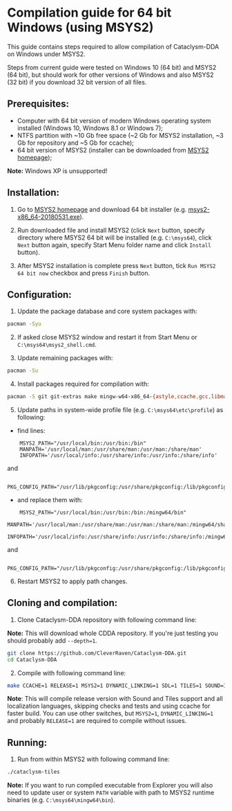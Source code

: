 # Compilation guide for 64 bit Windows (using MSYS2)

This guide contains steps required to allow compilation of Cataclysm-DDA on Windows under MSYS2.

Steps from current guide were tested on Windows 10 (64 bit) and MSYS2 (64 bit), but should work for other versions of Windows and also MSYS2 (32 bit) if you download 32 bit version of all files.

## Prerequisites:

* Computer with 64 bit version of modern Windows operating system installed (Windows 10, Windows 8.1 or Windows 7);
* NTFS partition with ~10 Gb free space (~2 Gb for MSYS2 installation, ~3 Gb for repository and ~5 Gb for ccache);
* 64 bit version of MSYS2 (installer can be downloaded from [MSYS2 homepage](http://www.msys2.org/));

**Note:** Windows XP is unsupported!

## Installation:

1. Go to [MSYS2 homepage](http://www.msys2.org/) and download 64 bit installer (e.g. [msys2-x86_64-20180531.exe](http://repo.msys2.org/distrib/x86_64/msys2-x86_64-20180531.exe)).

2. Run downloaded file and install MSYS2 (click `Next` button, specify directory where MSYS2 64 bit will be installed (e.g. `C:\msys64`), click `Next` button again, specify Start Menu folder name and click `Install` button).

3. After MSYS2 installation is complete press `Next` button, tick `Run MSYS2 64 bit now` checkbox and press `Finish` button.

## Configuration:

1. Update the package database and core system packages with:

```bash
pacman -Syu
```

2. If asked close MSYS2 window and restart it from Start Menu or `C:\msys64\msys2_shell.cmd`.

3. Update remaining packages with:

```bash
pacman -Su
```

4. Install packages required for compilation with:

```bash
pacman -S git git-extras make mingw-w64-x86_64-{astyle,ccache,gcc,libmad,libwebp,ncurses,pkg-config,SDL2} mingw-w64-x86_64-SDL2_{image,mixer,ttf}
```

5. Update paths in system-wide profile file (e.g. `C:\msys64\etc\profile`) as following:

- find lines:

```
    MSYS2_PATH="/usr/local/bin:/usr/bin:/bin"
    MANPATH='/usr/local/man:/usr/share/man:/usr/man:/share/man'
    INFOPATH='/usr/local/info:/usr/share/info:/usr/info:/share/info'
```

and

```
    PKG_CONFIG_PATH="/usr/lib/pkgconfig:/usr/share/pkgconfig:/lib/pkgconfig"
```

- and replace them with:

```
    MSYS2_PATH="/usr/local/bin:/usr/bin:/bin:/mingw64/bin"
    MANPATH='/usr/local/man:/usr/share/man:/usr/man:/share/man:/mingw64/share/man'
    INFOPATH='/usr/local/info:/usr/share/info:/usr/info:/share/info:/mingw64/share/man'
```

and

```
    PKG_CONFIG_PATH="/usr/lib/pkgconfig:/usr/share/pkgconfig:/lib/pkgconfig:/mingw64/lib/pkgconfig:/mingw64/share/pkgconfig"
```

6. Restart MSYS2 to apply path changes.

## Cloning and compilation:

1. Clone Cataclysm-DDA repository with following command line:

**Note:** This will download whole CDDA repository. If you're just testing you should probably add `--depth=1`.

```bash
git clone https://github.com/CleverRaven/Cataclysm-DDA.git
cd Cataclysm-DDA
```

2. Compile with following command line:

```bash
make CCACHE=1 RELEASE=1 MSYS2=1 DYNAMIC_LINKING=1 SDL=1 TILES=1 SOUND=1 LOCALIZE=1 LANGUAGES=all LINTJSON=0 ASTYLE=0 RUNTESTS=0
```

**Note**: This will compile release version with Sound and Tiles support and all localization languages, skipping checks and tests and using ccache for faster build. You can use other switches, but `MSYS2=1`, `DYNAMIC_LINKING=1` and probably `RELEASE=1` are required to compile without issues.

## Running:

1. Run from within MSYS2 with following command line:

```bash
./cataclysm-tiles
```

**Note:** If you want to run compiled executable from Explorer you will also need to update user or system `PATH` variable with path to MSYS2 runtime binaries (e.g. `C:\msys64\mingw64\bin`).
